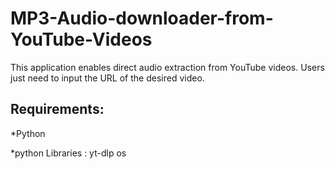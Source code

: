 # MP3-Audio-downloader-from-YouTube-Videos
This application enables direct audio extraction from YouTube videos. Users just need to input the URL of the desired video.

## Requirements:
*Python

*python Libraries : yt-dlp os
